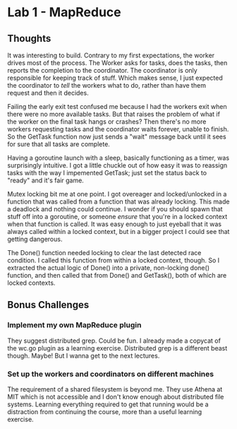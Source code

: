 # Lab 1 - MapReduce

## Thoughts

It was interesting to build. Contrary to my first expectations, the worker drives most of the process. The Worker asks for tasks, does the tasks, then reports the completion to the coordinator. The coordinator is only responsible for keeping track of stuff. Which makes sense, I just expected the coordinator to _tell_ the workers what to do, rather than have them request and then it decides.

Failing the early exit test confused me because I had the workers exit when there were no more available tasks. But that raises the problem of what if the worker on the final task hangs or crashes? Then there's no more workers requesting tasks and the coordinator waits forever, unable to finish. So the GetTask function now just sends a "wait" message back until it sees for sure that all tasks are complete.

Having a goroutine launch with a sleep, basically functioning as a timer, was surprisingly intuitive. I got a little chuckle out of how easy it was to reassign tasks with the way I impemented GetTask; just set the status back to "ready" and it's fair game.

Mutex locking bit me at one point. I got overeager and locked/unlocked in a function that was called from a function that was already locking. This made a deadlock and nothing could continue. I wonder if you should spawn that stuff off into a goroutine, or someone _ensure_ that you're in a locked context when that function is called. It was easy enough to just eyeball that it was always called within a locked context, but in a bigger project I could see that getting dangerous.

The Done() function needed locking to clear the last detected race condition. I called this function from within a locked context, though. So I extracted the actual logic of Done() into a private, non-locking done() function, and then called that from Done() and GetTask(), both of which are locked contexts.

## Bonus Challenges

### Implement my own MapReduce plugin

They suggest distributed grep. Could be fun. I already made a copycat of the wc.go plugin as a learning exercise. Distributed grep is a different beast though. Maybe! But I wanna get to the next lectures.

### Set up the workers and coordinators on different machines

The requirement of a shared filesystem is beyond me. They use Athena at MIT which is not accessible and I don't know enough about distributed file systems. Learning everything required to get that running would be a distraction from continuing the course, more than a useful learning exercise.

